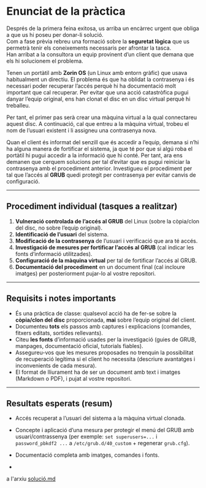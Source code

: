 # Enunciat de la pràctica

Després de la primera feina exitosa, us arriba un encàrrec urgent que obliga a que us hi poseu per donar-li solució.  
Com a fase prèvia rebreu una formació sobre la **seguretat lògica** que us permetrà tenir els coneixements necessaris per afrontar la tasca.  
Han arribat a la consultora un equip provinent d’un client que demana que els hi solucionem el problema.

Tenen un portàtil amb **Zorin OS** (un Linux amb entorn gràfic) que usava habitualment un directiu. El problema és que ha oblidat la contrasenya i és necessari poder recuperar l’accés perquè hi ha documentació molt important que cal recuperar. Per evitar que una acció catastròfica pugui danyar l’equip original, ens han clonat el disc en un disc virtual perquè hi treballeu.

Per tant, el primer pas serà crear una màquina virtual a la qual connectareu aquest disc. A continuació, cal que entreu a la màquina virtual, trobeu el nom de l’usuari existent i li assigneu una contrasenya nova.

Quan el client és informat del senzill que és accedir a l’equip, demana si n’hi ha alguna manera de fortificar el sistema, ja que té por que si algú roba el portàtil hi pugui accedir a la informació que hi conté. Per tant, ara ens demanen que cerquem solucions per tal d’evitar que es pugui reiniciar la contrasenya amb el procediment anterior. Investigueu el procediment per tal que l’accés al **GRUB** quedi protegit per contrasenya per evitar canvis de configuració.

---

## Procediment individual (tasques a realitzar)

1. **Vulneració controlada de l’accés al GRUB** del Linux (sobre la còpia/clon del disc, no sobre l’equip original).  
2. **Identificació de l’usuari** del sistema.  
3. **Modificació de la contrasenya** de l’usuari i verificació que ara té accés.  
4. **Investigació de mesures per fortificar l’accés al GRUB** (cal indicar les fonts d’informació utilitzades).  
5. **Configuració de la màquina virtual** per tal de fortificar l’accés al GRUB.  
6. **Documentació del procediment** en un document final (cal incloure imatges) per posteriorment pujar-lo al vostre repositori.

---

## Requisits i notes importants

- És una pràctica de classe: qualsevol acció ha de fer-se sobre la **còpia/clon del disc** proporcionada, **mai** sobre l’equip original del client.  
- Documenteu **tots** els passos amb captures i explicacions (comandes, fitxers editats, sortides rellevants).  
- Citeu **les fonts** d’informació usades per la investigació (guies de GRUB, manpages, documentació oficial, tutorials fiables).  
- Assegureu-vos que les mesures proposades no trenquin la possibilitat de recuperació legítima si el client ho necessita (descriure avantatges i inconvenients de cada mesura).  
- El format de lliurament ha de ser un document amb text i imatges (Markdown o PDF), i pujat al vostre repositori.

---

## Resultats esperats (resum)

- Accés recuperat a l’usuari del sistema a la màquina virtual clonada.  
- Concepte i aplicació d’una mesura per protegir el menú del GRUB amb usuari/contrassenya (per exemple: `set superusers=...` i `password_pbkdf2 ...` a `/etc/grub.d/40_custom` + regenerar `grub.cfg`).  
- Documentació completa amb imatges, comandes i fonts.

- 
a l'arxiu [solució.md](Solucio.md)
